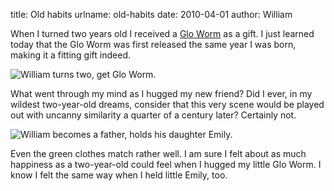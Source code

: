 title: Old habits
urlname: old-habits
date: 2010-04-01
author: William

When I turned two years old I received a [Glo Worm][a] as a gift. I just learned
today that the Glo Worm was first released the same year I was born, making it a
fitting gift indeed.

<img src="{static}/images/2010-04-02-wm-gloworm.jpg" alt="William turns two, get Glo Worm." class="img-fluid">

What went through my mind as I hugged my new friend? Did I ever, in my wildest
two-year-old dreams, consider that this very scene would be played out with
uncanny similarity a quarter of a century later? Certainly not.

<img src="{static}/images/2010-04-02-wm-emworm.jpg" alt="William becomes a father, holds his daughter Emily." class="img-fluid">

Even the green clothes match rather well. I am sure I felt about as much
happiness as a two-year-old could feel when I hugged my little Glo Worm. I know
I felt the same way when I held little Emily, too.

[a]: https://en.wikipedia.org/wiki/Glo_Worm
